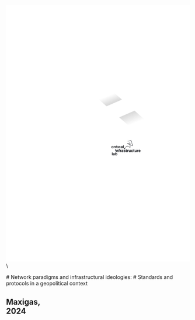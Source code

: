 ![](../assets/images/cover.svg)\

<div id="header">
# Network paradigms and infrastructural ideologies:
# Standards and protocols in a geopolitical context
</div>

## Maxigas, <br>2024

<span class="category standards"><!-- dot: possible values: all, environment, geopolitics, standards, standards-geopolitics, environment-geopolitics,
environment-standards ---></span>

